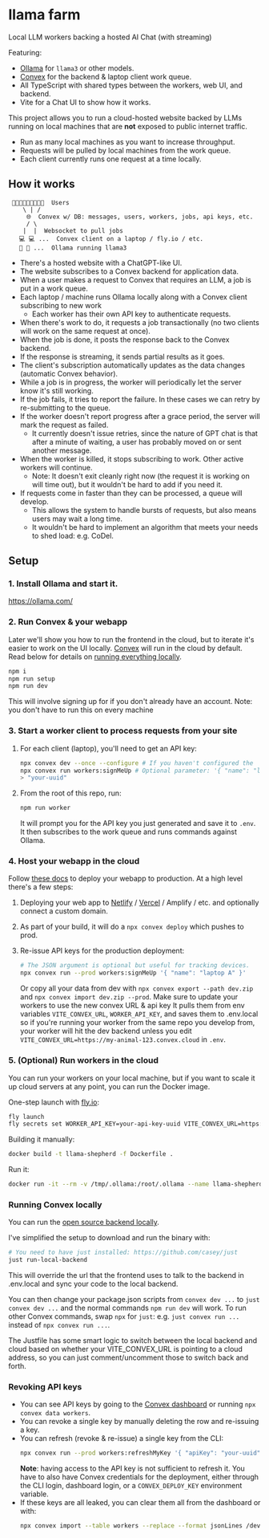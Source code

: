 # llama farm

Local LLM workers backing a hosted AI Chat (with streaming)

Featuring:

- [Ollama](https://ollama.com/) for `llama3` or other models.
- [Convex](https://convex.dev/) for the backend & laptop client work queue.
- All TypeScript with shared types between the workers, web UI, and backend.
- Vite for a Chat UI to show how it works.

This project allows you to run a cloud-hosted website backed by LLMs running on
local machines that are **not** exposed to public internet traffic.

- Run as many local machines as you want to increase throughput.
- Requests will be pulled by local machines from the work queue.
- Each client currently runs one request at a time locally.

## How it works

     🧑‍💻💬👩‍💻💬👨‍💻💬  Users
        \ | /
         🌐  Convex w/ DB: messages, users, workers, jobs, api keys, etc.
         / \
        |  |  Websocket to pull jobs
       💻 💻 ...  Convex client on a laptop / fly.io / etc.
       🦙 🦙 ...  Ollama running llama3

- There's a hosted website with a ChatGPT-like UI.
- The website subscribes to a Convex backend for application data.
- When a user makes a request to Convex that requires an LLM, a job is put in a work queue.
- Each laptop / machine runs Ollama locally along with a Convex client subscribing to new work
  - Each worker has their own API key to authenticate requests.
- When there's work to do, it requests a job transactionally (no two clients will work on the same request at once).
- When the job is done, it posts the response back to the Convex backend.
- If the response is streaming, it sends partial results as it goes.
- The client's subscription automatically updates as the data changes (automatic Convex behavior).
- While a job is in progress, the worker will periodically let the server know it's still working.
- If the job fails, it tries to report the failure. In these cases we can retry by re-submitting to the queue.
- If the worker doesn't report progress after a grace period, the server will mark the request as failed.
  - It currently doesn't issue retries, since the nature of GPT chat is that after
    a minute of waiting, a user has probably moved on or sent another message.
- When the worker is killed, it stops subscribing to work. Other active workers will continue.
  - Note: It doesn't exit cleanly right now (the request it is working on will time out),
    but it wouldn't be hard to add if you need it.
- If requests come in faster than they can be processed, a queue will develop.
  - This allows the system to handle bursts of requests, but also means users may wait a long time.
  - It wouldn't be hard to implement an algorithm that meets your needs to shed load: e.g. CoDel.

## Setup

### 1. Install Ollama and start it.

https://ollama.com/

### 2. Run Convex & your webapp

Later we'll show you how to run the frontend in the cloud, but to iterate it's
easier to work on the UI locally. [Convex](https://convex.dev) will run in the
cloud by default. Read below for details on
[running everything locally](#running-convex-locally).

```sh
npm i
npm run setup
npm run dev
```

This will involve signing up for if you don't already have an account.
Note: you don't have to run this on every machine

### 3. Start a worker client to process requests from your site

1. For each client (laptop), you'll need to get an API key:

   ```sh
   npx convex dev --once --configure # If you haven't configured the
   npx convex run workers:signMeUp # Optional parameter: '{ "name": "laptop A" }'
   > "your-uuid"
   ```

2. From the root of this repo, run:
   ```sh
   npm run worker
   ```
   It will prompt you for the API key you just generated and save it to `.env`.
   It then subscribes to the work queue and runs commands against Ollama.

### 4. Host your webapp in the cloud

Follow [these docs](https://docs.convex.dev/production) to deploy your webapp
to production. At a high level there's a few steps:

1. Deploying your web app to
   [Netlify](https://docs.convex.dev/production/hosting/netlify) /
   [Vercel](https://docs.convex.dev/production/hosting/vercel) / Amplify / etc.
   and optionally connect a custom domain.
2. As part of your build, it will do a `npx convex deploy` which pushes to prod.
3. Re-issue API keys for the production deployment:

   ```sh
   # The JSON argument is optional but useful for tracking devices.
   npx convex run --prod workers:signMeUp '{ "name": "laptop A" }'
   ```

   Or copy all your data from dev with `npx convex export --path dev.zip` and `npx convex import dev.zip --prod`.
   Make sure to update your workers to use the new convex URL & api key
   It pulls them from env variables `VITE_CONVEX_URL`, `WORKER_API_KEY`, and saves them to .env.local
   so if you're running your worker from the same repo you develop from, your worker will hit the dev backend
   unless you edit `VITE_CONVEX_URL=https://my-animal-123.convex.cloud` in `.env`.

### 5. (Optional) Run workers in the cloud

You can run your workers on your local machine, but if you want to scale it up
cloud servers at any point, you can run the Docker image.

One-step launch with [fly.io](https://fly.io):

```sh
fly launch
fly secrets set WORKER_API_KEY=your-api-key-uuid VITE_CONVEX_URL=https://your-animal-123.convex.cloud
```

Building it manually:

```sh
docker build -t llama-shepherd -f Dockerfile .
```

Run it:

```sh
docker run -it --rm -v /tmp/.ollama:/root/.ollama --name llama-shepherd -w /app llama-shepherd
```

### Running Convex locally

You can run the [open source backend locally](https://stack.convex.dev/developing-with-the-oss-backend).

I've simplified the setup to download and run the binary with:

```sh
# You need to have just installed: https://github.com/casey/just
just run-local-backend
```

This will override the url that the frontend uses to talk to the backend in .env.local
and sync your code to the local backend.

You can then change your package.json scripts from `convex dev ...` to `just convex dev ...` and
the normal commands `npm run dev` will work. To run other Convex commands, swap `npx` for `just`:
e.g. `just convex run ...` instead of `npx convex run ...`.

The Justfile has some smart logic to switch between the local backend and cloud based on whether
your VITE_CONVEX_URL is pointing to a cloud address, so you can just comment/uncomment those
to switch back and forth.

### Revoking API keys

- You can see API keys by going to the [Convex dashboard](https://dashboard.convex.dev/)
  or running `npx convex data workers`.
- You can revoke a single key by manually deleting the row and re-issuing a key.
- You can refresh (revoke & re-issue) a single key from the CLI:
  ```sh
  npx convex run --prod workers:refreshMyKey '{ "apiKey": "your-uuid" }'
  ```
  **Note**: having access to the API key is not sufficient to refresh it. You have to
  also have Convex credentials for the deployment, either through the CLI login,
  dashboard login, or a `CONVEX_DEPLOY_KEY` environment variable.
- If these keys are all leaked, you can clear them all from the dashboard or with:
  ```sh
  npx convex import --table workers --replace --format jsonLines /dev/null
  ```

